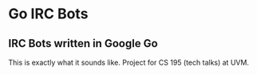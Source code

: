 Go IRC Bots
===========

IRC Bots written in Google Go
-----------------------------

This is exactly what it sounds like. Project for CS 195 (tech talks) at UVM.